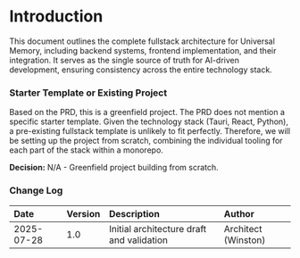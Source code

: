# Introduction
This document outlines the complete fullstack architecture for Universal Memory, including backend systems, frontend implementation, and their integration. It serves as the single source of truth for AI-driven development, ensuring consistency across the entire technology stack.

### Starter Template or Existing Project
Based on the PRD, this is a greenfield project. The PRD does not mention a specific starter template. Given the technology stack (Tauri, React, Python), a pre-existing fullstack template is unlikely to fit perfectly. Therefore, we will be setting up the project from scratch, combining the individual tooling for each part of the stack within a monorepo.

**Decision:** N/A - Greenfield project building from scratch.

### Change Log

| Date | Version | Description | Author |
| :--- | :--- | :--- | :--- |
| 2025-07-28 | 1.0 | Initial architecture draft and validation | Architect (Winston) |